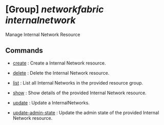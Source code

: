# [Group] _networkfabric internalnetwork_

Manage Internal Network Resource

## Commands

- [create](/Commands/networkfabric/internalnetwork/_create.md)
: Create a Internal Network resource.

- [delete](/Commands/networkfabric/internalnetwork/_delete.md)
: Delete the Internal Network resource.

- [list](/Commands/networkfabric/internalnetwork/_list.md)
: List all Internal Networks in the provided resource group.

- [show](/Commands/networkfabric/internalnetwork/_show.md)
: Show details of the provided Internal Network resource.

- [update](/Commands/networkfabric/internalnetwork/_update.md)
: Update a InternalNetworks.

- [update-admin-state](/Commands/networkfabric/internalnetwork/_update-admin-state.md)
: Update the admin state of the provided Internal Network resource.
